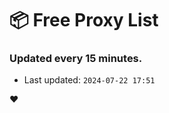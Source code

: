 # :package: Free Proxy List
### Updated every 15 minutes.

- Last updated: `2024-07-22 17:51`

:heart:
